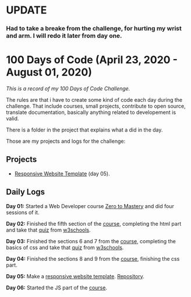# UPDATE
### Had to take a breake from the challenge, for hurting my wrist and arm. I will redo it later from day one.
# 

# 100 Days of Code (April 23, 2020 - August 01, 2020)

*This is a record of my 100 Days of Code Challenge.*

The rules are that i have to create some kind of code each day during the challenge. That include courses, small projects, contribute to open source, translate documentation, basically anything related to developement is valid.

There is a folder in the project that explains what a did in the day.

Those are my projects and logs for the challenge:

## Projects 
* [Responsive Website Template](https://everton-araujo.github.io/responsive-html-template/) (day 05).

## Daily Logs
**Day 01:** Started a Web Developer course [Zero to Mastery](https://www.udemy.com/course/the-complete-web-developer-zero-to-mastery) and did four sessions of it.

**Day 02:** Finished the fifth section of the [course](https://www.udemy.com/course/the-complete-web-developer-zero-to-mastery), completing the html part and take that [quiz](https://www.w3schools.com/html/html_quiz.asp) from [w3schools](https://www.w3schools.com/). 

**Day 03:** Finished the sections 6 and 7 from the [course](https://www.udemy.com/course/the-complete-web-developer-zero-to-mastery), completing the basics of css and take that [quiz](https://www.w3schools.com/css/css_quiz.asp) from [w3schools](https://www.w3schools.com/).

**Day 04:** Finished the sections 8 and 9 from the [course](https://www.udemy.com/course/the-complete-web-developer-zero-to-mastery), finishing the css part.

**Day 05:**  Make a [responsive website template](https://everton-araujo.github.io/responsive-html-template/). [Repository](https://github.com/everton-araujo/responsive-html-template).

**Day 06:** Started the JS part of the [course](https://www.udemy.com/course/the-complete-web-developer-zero-to-mastery).
